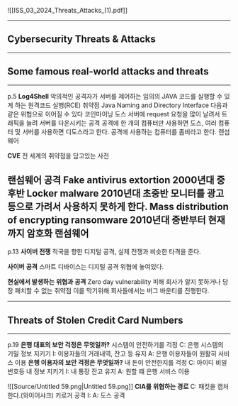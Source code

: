 ![[ISS_03_2024_Threats_Attacks_(1).pdf]]
  
---
## Cybersecurity Threats & Attacks
  
---
## Some famous real-world attacks and threats
---
p.5
**Log4Shell**
악의적인 공격자가 서버를 제어하는 임의의 JAVA 코드를 실행할 수 있게 하는 원격코드 실행(RCE) 취약점
Java Naming and Directory Interface
다음과 같은 위협으로 이어질 수 있다
코인마이닝
도스
서버에 request 요청을 많이 날려서 트래픽을 늘려 서버를 다운시키는 공격
공격에 한 개의 컴퓨터만 사용하면 도스, 여러 컴퓨터 및 서버를 사용하면 디도스라고 한다.
공격에 사용하는 컴퓨터를 좀비라고 한다.
랜섬웨어
  
**CVE**
전 세계의 취약점을 담고있는 사전
  
**랜섬웨어 공격**
Fake antivirus extortion
2000년대 중후반
Locker malware
2010년대 초중반
모니터를 광고 등으로 가려서 사용하지 못하게 한다.
Mass distribution of encrypting ransomware
2010년대 중반부터 현재까지
암호화 랜섬웨어
---
p.13
**사이버 전쟁**
적국을 향한 디지털 공격, 실제 전쟁과 비슷한 타격을 준다.
  
**사이버 공격**
스마트 디바이스는 디지털 공격 위협에 놓여있다.
  
**현실에서 발생하는 위협과 공격**
Zero day vulnerability
피해 회사가 알지 못하거나 당장 패치할 수 없는 취약점
이를 막기위해 회사들에서는 버그 바운티를 진행한다.
  
---
## Threats of Stolen Credit Card Numbers
---
  
p.19
**은행 대표의 보안 걱정은 무엇일까?**
시스템이 안전하기를 걱정
C: 은행 시스템의 기밀 정보 지키기
I: 이용자들의 거래내역, 잔고 등 유지
A: 은행 이용자들이 원활히 서비스 이용
**은행 이용자의 보안 걱정은 무엇일까?**
내 돈이 안전한지를 걱정
C: 아이디 비밀번호등 내 정보 지키기
I: 내 통장 잔고 유지
A: 원할 떄 은행 서비스 이용
  
![[Source/Untitled 59.png|Untitled 59.png]]
**CIA를 위협하는 경로**
C:
패킷을 캡처한다.(와이어샤크)
키로거 공격
I:
A: 도스 공격
